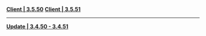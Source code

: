 **[Client | 3.5.50](https://osbetadownload.yuanshen.com/client_app/download/beta_pc/20230224152526_v0MzPHhh0rTdEw04/GenshinImpact_3.5.50_beta.zip)**
**[Client | 3.5.51](https://osbetadownload.yuanshen.com/client_app/download/beta_pc/20230303112904_0q4qC7jBpMidYUTA/GenshinImpact_3.5.51_beta.zip)**

-----

**[Update | 3.4.50 - 3.4.51](https://osbetadownload.yuanshen.com/client_app/beta_update/private/hk4e_global/46/game_3.5.50_3.5.51_hdiff_7SJ4iRnZseEpBg3c.zip)**
